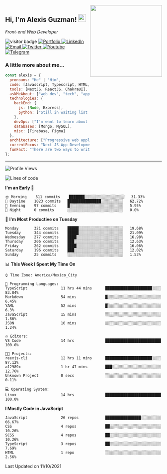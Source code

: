 <img align='right' src="https://media.giphy.com/media/M9gbBd9nbDrOTu1Mqx/giphy.gif" width="230">
<h2>Hi, I'm Alexis Guzman! <img src="https://media.giphy.com/media/hvRJCLFzcasrR4ia7z/giphy.gif" width="25px"></h2>
<p><em>Front-end Web Developer</em></p>

<p>
  <img src="https://visitor-badge.glitch.me/badge?page_id=a12989x.a12989x&left_color=black&right_color=gray" alt="visitor badge"/>
  <a href='https://codaxx.ml/' target='_blank'>
    <img alt='Portfolio' src='https://img.shields.io/badge/Portfolio-black?logo=vercel&style=flat-square'>
  </a>
  <a href='https://linkedin.com/in/codax/' target='_blank'>
    <img alt='LinkedIn' src='https://img.shields.io/badge/LinkedIn-black?logo=LinkedIn&style=flat-square'>
  </a>
  <a href='mailto:codaxtech@gmail.com' target='_blank'>
    <img alt='Email' src='https://img.shields.io/badge/Email-black?logo=Gmail&style=flat-square'>
  </a>
  <a href='https://twitter.com/__codax__' target='_blank'>
    <img alt='Twitter' src='https://img.shields.io/badge/Twitter-black?logo=Twitter&style=flat-square'>
  </a>
  <a href='https://www.youtube.com/channel/UCMY0GhV1HuX4XdbgalC77VQ' target='_blank'>
    <img alt='Youtube' src='https://img.shields.io/badge/YouTube-black?logo=Youtube&style=flat-square'>
  </a>
  <a href='https://t.me/A12989x' target='_blank'>
    <img alt='Telegram' src='https://img.shields.io/badge/Telegram-black?logo=Telegram&logoColor=ffffff&style=flat-square'>
  </a>
</p>


<h3>A little more about me...</h3>

```javascript
const alexis = {
  pronouns: "He" | "Him",
  code: [Javascript, Typescript, HTML, CSS],
  tools: [NextJS, ReactJS, ChakraUI],
  askMeAbout: ["web dev", "tech", "app dev", "anime"],
  technologies: {
    backEnd: {
      js: [Node, Express],
      python: ["Still in waiting list 🥲"]
    },
    devOps: ["I'm want to learn about this 😊"],
    databases: [Mongo, MySQL],
    misc: [Firebase, Figma]
  },
  architecture: ["Progressive web applications", "Single pageapplications"],
  currentFocus: "Next JS App Development",
  funFact: "There are two ways to write error-free programs; only the third one works"
};
```

---

<!--START_SECTION:waka-->
![Profile Views](http://img.shields.io/badge/Profile%20Views-0-blue)

![Lines of code](https://img.shields.io/badge/From%20Hello%20World%20I%27ve%20Written-1.0%20million%20lines%20of%20code-blue)

**I'm an Early 🐤** 

```text
🌞 Morning    511 commits    ███████░░░░░░░░░░░░░░░░░░   31.33% 
🌆 Daytime    1023 commits   ███████████████░░░░░░░░░░   62.72% 
🌃 Evening    97 commits     █░░░░░░░░░░░░░░░░░░░░░░░░   5.95% 
🌙 Night      0 commits      ░░░░░░░░░░░░░░░░░░░░░░░░░   0.0%

```
📅 **I'm Most Productive on Tuesday** 

```text
Monday       321 commits    █████░░░░░░░░░░░░░░░░░░░░   19.68% 
Tuesday      344 commits    █████░░░░░░░░░░░░░░░░░░░░   21.09% 
Wednesday    277 commits    ████░░░░░░░░░░░░░░░░░░░░░   16.98% 
Thursday     206 commits    ███░░░░░░░░░░░░░░░░░░░░░░   12.63% 
Friday       262 commits    ████░░░░░░░░░░░░░░░░░░░░░   16.06% 
Saturday     196 commits    ███░░░░░░░░░░░░░░░░░░░░░░   12.02% 
Sunday       25 commits     ░░░░░░░░░░░░░░░░░░░░░░░░░   1.53%

```


📊 **This Week I Spent My Time On** 

```text
⌚︎ Time Zone: America/Mexico_City

💬 Programming Languages: 
TypeScript               11 hrs 44 mins      █████████████████████░░░░   83.84% 
Markdown                 54 mins             █░░░░░░░░░░░░░░░░░░░░░░░░   6.45% 
YAML                     52 mins             █░░░░░░░░░░░░░░░░░░░░░░░░   6.3% 
JavaScript               15 mins             ░░░░░░░░░░░░░░░░░░░░░░░░░   1.86% 
JSON                     10 mins             ░░░░░░░░░░░░░░░░░░░░░░░░░   1.24%

🔥 Editors: 
VS Code                  14 hrs              █████████████████████████   100.0%

🐱‍💻 Projects: 
reexjs-cli               12 hrs 11 mins      █████████████████████░░░░   87.12% 
a12989x                  1 hr 47 mins        ███░░░░░░░░░░░░░░░░░░░░░░   12.76% 
Unknown Project          0 secs              ░░░░░░░░░░░░░░░░░░░░░░░░░   0.11%

💻 Operating System: 
Linux                    14 hrs              █████████████████████████   100.0%

```

**I Mostly Code in JavaScript** 

```text
JavaScript               26 repos            ████████████████░░░░░░░░░   66.67% 
CSS                      4 repos             ██░░░░░░░░░░░░░░░░░░░░░░░   10.26% 
SCSS                     4 repos             ██░░░░░░░░░░░░░░░░░░░░░░░   10.26% 
TypeScript               3 repos             ██░░░░░░░░░░░░░░░░░░░░░░░   7.69% 
HTML                     1 repo              ░░░░░░░░░░░░░░░░░░░░░░░░░   2.56%

```



 Last Updated on 11/10/2021
<!--END_SECTION:waka-->
